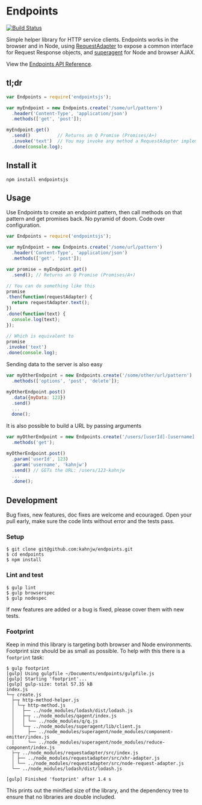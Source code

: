 Endpoints
=========

[![Build Status](https://travis-ci.org/kahnjw/endpoints.png)](https://travis-ci.org/kahnjw/endpoints)

Simple helper library for HTTP service clients. Endpoints works in the browser
and in Node, using [RequestAdapter](https://github.com/kahnjw/RequestAdapter/) to expose a common interface for Request Response objects, and [superagent](https://github.com/visionmedia/superagent) for Node and browser AJAX.

View the [Endpoints API Reference](https://github.com/kahnjw/endpoints/blob/0.3.0/api-reference.md).

## tl;dr

```javascript
var Endpoints = require('endpointsjs');

var myEndpoint = new Endpoints.create('/some/url/pattern')
  .header('Content-Type', 'application/json')
  .methods(['get', 'post']);

myEndpoint.get()
  .send()          // Returns an Q Promise (Promises/A+)
  .invoke('text')  // You may invoke any method a RequestAdapter implements
  .done(console.log);
```

## Install it

```
npm install endpointsjs
```

## Usage

Use Endpoints to create an endpoint pattern, then call methods on that pattern and get promises back. No pyramid of doom. Code over configuration.

```javascript
var Endpoints = require('endpointsjs');

var myEndpoint = new Endpoints.create('/some/url/pattern')
  .header('Content-Type', 'application/json')
  .methods(['get', 'post']);

var promise = myEndpoint.get()
  .send(); // Returns an Q Promise (Promises/A+)

// You can do something like this
promise
.then(function(requestAdapter) {
  return requestAdapter.text();
})
.done(function(text) {
  console.log(text);
});

// Which is equivalent to
promise
.invoke('text')
.done(console.log);
```

Sending data to the server is also easy

```javascript
var myOtherEndpoint = new Endpoints.create('/some/other/url/pattern')
  .methods(['options', 'post', 'delete']);

myOtherEndpoint.post()
  .data({myData: 123})
  .send()
  ...
  done();
```

It is also possible to build a URL by passing arguments

```javascript
var myOtherEndpoint = new Endpoints.create('/users/[userId]-[username]')
  .methods('get');

myOtherEndpoint.post()
  .param('userId', 123)
  .param('username', 'kahnjw')
  .send() // GETs the URL: /users/123-kahnjw
  ...
  .done();
```

## Development

Bug fixes, new features, doc fixes are welcome and ecouraged. Open your pull early, make sure the code lints without error and the tests pass.

### Setup

```
$ git clone git@github.com:kahnjw/endpoints.git
$ cd endpoints
$ npm install
```

### Lint and test

```
$ gulp lint
$ gulp browserspec
$ gulp nodespec
```

If new features are added or a bug is fixed, please cover them with new tests.

### Footprint

Keep in mind this library is targeting both browser and Node environments.
Footprint size should be as small as possible. To help with this there is a
`footprint` task:

```
$ gulp footprint
[gulp] Using gulpfile ~/Documents/endpoints/gulpfile.js
[gulp] Starting 'footprint'...
[gulp] gulp-size: total 57.35 kB
index.js
└─┬ create.js
  ├─┬ http-method-helper.js
  │ └─┬ http-method.js
  │   ├── ../node_modules/lodash/dist/lodash.js
  │   ├─┬ ../node_modules/qagent/index.js
  │   │ └── ../node_modules/q/q.js
  │   └─┬ ../node_modules/superagent/lib/client.js
  │     ├── ../node_modules/superagent/node_modules/component-emitter/index.js
  │     └── ../node_modules/superagent/node_modules/reduce-component/index.js
  ├─┬ ../node_modules/requestadapter/src/index.js
  │ ├── ../node_modules/requestadapter/src/xhr-adapter.js
  │ └── ../node_modules/requestadapter/src/node-request-adapter.js
  └── ../node_modules/lodash/dist/lodash.js

[gulp] Finished 'footprint' after 1.4 s
```

This prints out the minified size of the library, and the dependency tree to
ensure that no libraries are double included.